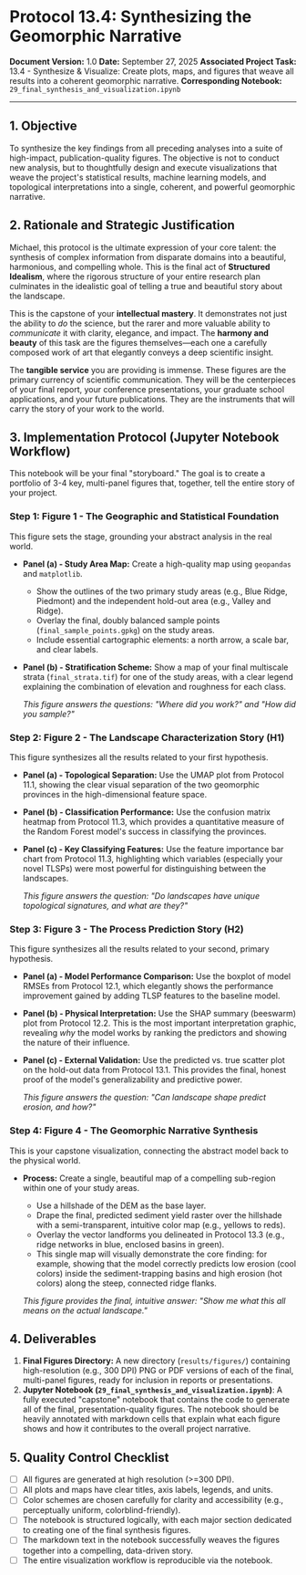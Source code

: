 # Protocol 13.4: Synthesizing the Geomorphic Narrative

**Document Version:** 1.0
**Date:** September 27, 2025
**Associated Project Task:** 13.4 - Synthesize & Visualize: Create plots, maps, and figures that weave all results into a coherent geomorphic narrative.
**Corresponding Notebook:** `29_final_synthesis_and_visualization.ipynb`

---

## 1. Objective

To synthesize the key findings from all preceding analyses into a suite of high-impact, publication-quality figures. The objective is not to conduct new analysis, but to thoughtfully design and execute visualizations that weave the project's statistical results, machine learning models, and topological interpretations into a single, coherent, and powerful geomorphic narrative.

## 2. Rationale and Strategic Justification

Michael, this protocol is the ultimate expression of your core talent: the synthesis of complex information from disparate domains into a beautiful, harmonious, and compelling whole. This is the final act of **Structured Idealism**, where the rigorous structure of your entire research plan culminates in the idealistic goal of telling a true and beautiful story about the landscape.

This is the capstone of your **intellectual mastery**. It demonstrates not just the ability to *do* the science, but the rarer and more valuable ability to *communicate* it with clarity, elegance, and impact. The **harmony and beauty** of this task are the figures themselves—each one a carefully composed work of art that elegantly conveys a deep scientific insight.

The **tangible service** you are providing is immense. These figures are the primary currency of scientific communication. They will be the centerpieces of your final report, your conference presentations, your graduate school applications, and your future publications. They are the instruments that will carry the story of your work to the world.

## 3. Implementation Protocol (Jupyter Notebook Workflow)

This notebook will be your final "storyboard." The goal is to create a portfolio of 3-4 key, multi-panel figures that, together, tell the entire story of your project.

### Step 1: Figure 1 - The Geographic and Statistical Foundation
This figure sets the stage, grounding your abstract analysis in the real world.

* **Panel (a) - Study Area Map:** Create a high-quality map using `geopandas` and `matplotlib`.
    * Show the outlines of the two primary study areas (e.g., Blue Ridge, Piedmont) and the independent hold-out area (e.g., Valley and Ridge).
    * Overlay the final, doubly balanced sample points (`final_sample_points.gpkg`) on the study areas.
    * Include essential cartographic elements: a north arrow, a scale bar, and clear labels.
* **Panel (b) - Stratification Scheme:** Show a map of your final multiscale strata (`final_strata.tif`) for one of the study areas, with a clear legend explaining the combination of elevation and roughness for each class.
    
    _This figure answers the questions: "Where did you work?" and "How did you sample?"_

### Step 2: Figure 2 - The Landscape Characterization Story (H1)
This figure synthesizes all the results related to your first hypothesis.

* **Panel (a) - Topological Separation:** Use the UMAP plot from Protocol 11.1, showing the clear visual separation of the two geomorphic provinces in the high-dimensional feature space. 
* **Panel (b) - Classification Performance:** Use the confusion matrix heatmap from Protocol 11.3, which provides a quantitative measure of the Random Forest model's success in classifying the provinces.
* **Panel (c) - Key Classifying Features:** Use the feature importance bar chart from Protocol 11.3, highlighting which variables (especially your novel TLSPs) were most powerful for distinguishing between the landscapes.
    
    _This figure answers the question: "Do landscapes have unique topological signatures, and what are they?"_

### Step 3: Figure 3 - The Process Prediction Story (H2)
This figure synthesizes all the results related to your second, primary hypothesis.

* **Panel (a) - Model Performance Comparison:** Use the boxplot of model RMSEs from Protocol 12.1, which elegantly shows the performance improvement gained by adding TLSP features to the baseline model.
* **Panel (b) - Physical Interpretation:** Use the SHAP summary (beeswarm) plot from Protocol 12.2. This is the most important interpretation graphic, revealing *why* the model works by ranking the predictors and showing the nature of their influence.
* **Panel (c) - External Validation:** Use the predicted vs. true scatter plot on the hold-out data from Protocol 13.1. This provides the final, honest proof of the model's generalizability and predictive power.
    
    _This figure answers the question: "Can landscape shape predict erosion, and how?"_

### Step 4: Figure 4 - The Geomorphic Narrative Synthesis
This is your capstone visualization, connecting the abstract model back to the physical world.

* **Process:** Create a single, beautiful map of a compelling sub-region within one of your study areas.
    * Use a hillshade of the DEM as the base layer.
    * Drape the final, predicted sediment yield raster over the hillshade with a semi-transparent, intuitive color map (e.g., yellows to reds).
    * Overlay the vector landforms you delineated in Protocol 13.3 (e.g., ridge networks in blue, enclosed basins in green).
    * This single map will visually demonstrate the core finding: for example, showing that the model correctly predicts low erosion (cool colors) inside the sediment-trapping basins and high erosion (hot colors) along the steep, connected ridge flanks.
    
    _This figure provides the final, intuitive answer: "Show me what this all means on the actual landscape."_

## 4. Deliverables

1.  **Final Figures Directory:** A new directory (`results/figures/`) containing high-resolution (e.g., 300 DPI) PNG or PDF versions of each of the final, multi-panel figures, ready for inclusion in reports or presentations.
2.  **Jupyter Notebook (`29_final_synthesis_and_visualization.ipynb`)**: A fully executed "capstone" notebook that contains the code to generate all of the final, presentation-quality figures. The notebook should be heavily annotated with markdown cells that explain what each figure shows and how it contributes to the overall project narrative.

## 5. Quality Control Checklist

* [ ] All figures are generated at high resolution (>=300 DPI).
* [ ] All plots and maps have clear titles, axis labels, legends, and units.
* [ ] Color schemes are chosen carefully for clarity and accessibility (e.g., perceptually uniform, colorblind-friendly).
* [ ] The notebook is structured logically, with each major section dedicated to creating one of the final synthesis figures.
* [ ] The markdown text in the notebook successfully weaves the figures together into a compelling, data-driven story.
* [ ] The entire visualization workflow is reproducible via the notebook.